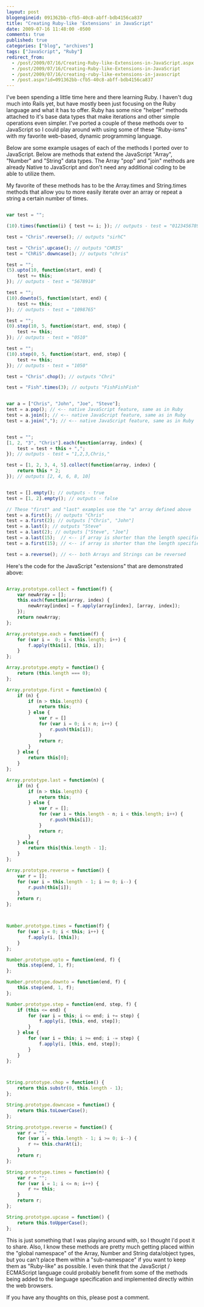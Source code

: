 ```yaml
---
layout: post
blogengineid: 091362bb-cfb5-40c8-abff-bdb4156ca837
title: "Creating Ruby-like 'Extensions' in JavaScript"
date: 2009-07-16 11:48:00 -0500
comments: true
published: true
categories: ["blog", "archives"]
tags: ["JavaScript", "Ruby"]
redirect_from: 
  - /post/2009/07/16/Creating-Ruby-like-Extensions-in-JavaScript.aspx
  - /post/2009/07/16/Creating-Ruby-like-Extensions-in-JavaScript
  - /post/2009/07/16/creating-ruby-like-extensions-in-javascript
  - /post.aspx?id=091362bb-cfb5-40c8-abff-bdb4156ca837
---
```

<!-- more -->

I've been spending a little time here and there learning Ruby. I haven't dug much into Rails yet, but have mostly been just focusing on the Ruby language and what it has to offer. Ruby has some nice "helper" methods attached to it's base data types that make iterations and other simple operations even simpler. I've ported a couple of these methods over to JavaScript so I could play around with using some of these "Ruby-isms" with my favorite web-based, dynamic programming language.

Below are some example usages of each of the methods I ported over to JavaScript. Below are methods that extend the JavaScript "Array", "Number" and "String" data types. The Array "pop" and "join" methods are already Native to JavaScript and don't need any additional coding to be able to utilize them.

My favorite of these methods has to be the Array.times and String.times methods that allow you to more easily iterate over an array or repeat a string a certain number of times.

```javascript

var test = "";

(10).times(function(i) { test += i; }); // outputs - test = "0123456789"

test = "Chris".reverse(); // outputs "sirhC"

test = "Chris".upcase(); // outputs "CHRIS"
test = "ChRiS".downcase(); // outputs "chris"

test = "";
(5).upto(10, function(start, end) {
    test += this;
}); // outputs - test = "5678910"

test = "";
(10).downto(5, function(start, end) {
    test += this;
}); // outputs - test = "1098765"

test = "";
(0).step(10, 5, function(start, end, step) {
    test += this;
}); // outputs - test = "0510"

test = "";
(10).step(0, 5, function(start, end, step) {
    test += this;
}); // outputs - test = "1050"

test = "Chris".chop(); // outputs "Chri"

test = "Fish".times(3); // outputs "FishFishFish"


var a = ["Chris", "John", "Joe", "Steve"];
test = a.pop(); // <-- native JavaScript feature, same as in Ruby
test = a.join(); // <-- native JavaScript feature, same as in Ruby
test = a.join(","); // <-- native JavaScript feature, same as in Ruby


test = "";
[1, 2, "3", "Chris"].each(function(array, index) {
    test = test + this + ",";
}); // outputs - test = "1,2,3,Chris,"

test = [1, 2, 3, 4, 5].collect(function(array, index) {
    return this * 2;
}); // outputs [2, 4, 6, 8, 10]


test = [].empty(); // outputs - true
test = [1, 2].empty(); // outputs - false

// These "first" and "last" examples use the "a" array defined above
test = a.first(); // outputs "Chris"
test = a.first(2); // outputs ["Chris", "John"]
test = a.last(); // outputs "Steve"
test = a.last(2); // outputs ["Steve", "Joe"]
test = a.last(15);  // <-- if array is shorter than the length specified, it just returns the entire array
test = a.first(15); // <-- if array is shorter than the length specified, it just returns the entire array

test = a.reverse(); // <-- both Arrays and Strings can be reversed

```

Here's the code for the JavaScript "extensions" that are demonstrated above:

```javascript

Array.prototype.collect = function(f) {
    var newArray = [];
    this.each(function(array, index) {
        newArray[index] = f.apply(array[index], [array, index]);
    });
    return newArray;
};

Array.prototype.each = function(f) {
    for (var i =  0; i < this.length; i++) {
        f.apply(this[i], [this, i]);
    }
};

Array.prototype.empty = function() {
    return (this.length === 0);
};

Array.prototype.first = function(n) {
    if (n) {
        if (n > this.length) {
            return this;
        } else {
            var r = []
            for (var i = 0; i < n; i++) {
                r.push(this[i]);
            }
            return r;
        }
    } else {
        return this[0];
    }
};

Array.prototype.last = function(n) {
    if (n) {
        if (n > this.length) {
            return this;
        } else {
            var r = [];
            for (var i = this.length - n; i < this.length; i++) {
                r.push(this[i]);
            }
            return r;
        }
    } else {
        return this[this.length - 1];
    }
};

Array.prototype.reverse = function() {
    var r = [];
    for (var i = this.length - 1; i >= 0; i--) {
        r.push(this[i]);
    }
    return r;
};



Number.prototype.times = function(f) {
    for (var i = 0; i < this; i++) {
        f.apply(i, [this]);
    }
};

Number.prototype.upto = function(end, f) {
    this.step(end, 1, f);
};

Number.prototype.downto = function(end, f) {
    this.step(end, 1, f);
};

Number.prototype.step = function(end, step, f) {
    if (this <= end) {
        for (var i = this; i <= end; i += step) {
            f.apply(i, [this, end, step]);
        }
    } else {
        for (var i = this; i >= end; i -= step) {
            f.apply(i, [this, end, step]);
        }
    }
};



String.prototype.chop = function() {
    return this.substr(0, this.length - 1);
};

String.prototype.downcase = function() {
    return this.toLowerCase();
};

String.prototype.reverse = function() {
    var r = "";
    for (var i = this.length - 1; i >= 0; i--) {
        r += this.charAt(i);
    }
    return r;
};

String.prototype.times = function(n) {
    var r = "";
    for (var i = 1; i <= n; i++) {
        r += this;
    }
    return r;
};

String.prototype.upcase = function() {
    return this.toUpperCase();
};

```

 

This is just something that I was playing around with, so I thought I'd post it to share. Also, I know these methods are pretty much getting placed within the "global namespace" of the Array, Number and String data/object types, but you can't place them within a "sub-namespace" if you want to keep them as "Ruby-like" as possible. I even think that the JavaScript / ECMAScript language could probably benefit from some of the methods being added to the language specification and implemented directly within the web browsers.

If you have any thoughts on this, please post a comment.
